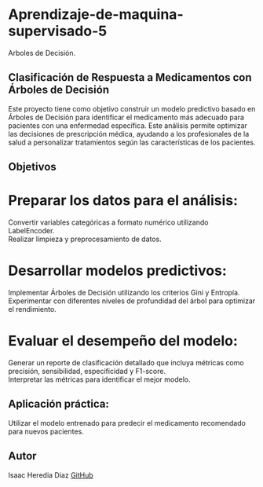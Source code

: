 # Aprendizaje-de-maquina-supervisado-5
Arboles de Decisión.

## Clasificación de Respuesta a Medicamentos con Árboles de Decisión

Este proyecto tiene como objetivo construir un modelo predictivo basado en Árboles de Decisión para identificar el medicamento más adecuado para pacientes con una enfermedad específica. Este análisis permite optimizar las decisiones de prescripción médica, ayudando a los profesionales de la salud a personalizar tratamientos según las características de los pacientes.

## Objetivos

# Preparar los datos para el análisis:                                                                                                                                                 
Convertir variables categóricas a formato numérico utilizando LabelEncoder.                                                                                    
Realizar limpieza y preprocesamiento de datos.                                                                                                          

# Desarrollar modelos predictivos:                                                                                                                                                                                                                                                        
Implementar Árboles de Decisión utilizando los criterios Gini y Entropía.                                                                                                             
Experimentar con diferentes niveles de profundidad del árbol para optimizar el rendimiento.                                                                                 

# Evaluar el desempeño del modelo:                                                                                                                                                     
Generar un reporte de clasificación detallado que incluya métricas como precisión, sensibilidad, especificidad y F1-score.                                              
Interpretar las métricas para identificar el mejor modelo.                                                                                                            

## Aplicación práctica:                                                                                                                                                        
Utilizar el modelo entrenado para predecir el medicamento recomendado para nuevos pacientes.                                                                                

## Autor
Isaac Heredia Diaz
[GitHub](https://github.com/IsaacHD86)
